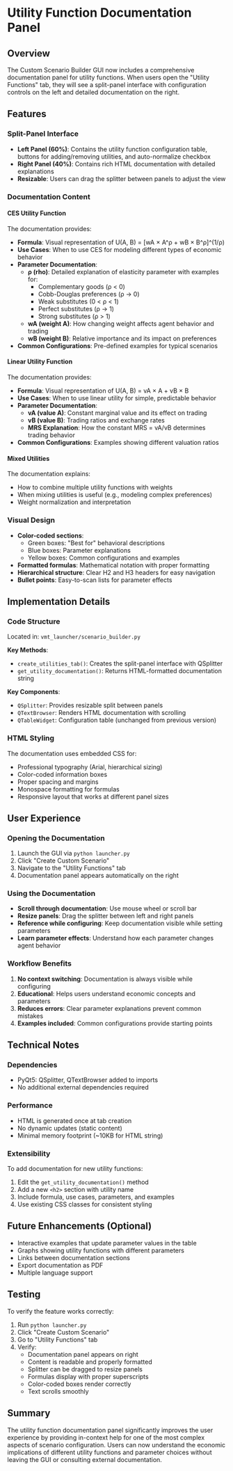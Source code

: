 # Utility Function Documentation Panel

## Overview
The Custom Scenario Builder GUI now includes a comprehensive documentation panel for utility functions. When users open the "Utility Functions" tab, they will see a split-panel interface with configuration controls on the left and detailed documentation on the right.

## Features

### Split-Panel Interface
- **Left Panel (60%)**: Contains the utility function configuration table, buttons for adding/removing utilities, and auto-normalize checkbox
- **Right Panel (40%)**: Contains rich HTML documentation with detailed explanations
- **Resizable**: Users can drag the splitter between panels to adjust the view

### Documentation Content

#### CES Utility Function
The documentation provides:
- **Formula**: Visual representation of U(A, B) = [wA × A^ρ + wB × B^ρ]^(1/ρ)
- **Use Cases**: When to use CES for modeling different types of economic behavior
- **Parameter Documentation**:
  - **ρ (rho)**: Detailed explanation of elasticity parameter with examples for:
    - Complementary goods (ρ < 0)
    - Cobb-Douglas preferences (ρ → 0)
    - Weak substitutes (0 < ρ < 1)
    - Perfect substitutes (ρ → 1)
    - Strong substitutes (ρ > 1)
  - **wA (weight A)**: How changing weight affects agent behavior and trading
  - **wB (weight B)**: Relative importance and its impact on preferences
- **Common Configurations**: Pre-defined examples for typical scenarios

#### Linear Utility Function
The documentation provides:
- **Formula**: Visual representation of U(A, B) = vA × A + vB × B
- **Use Cases**: When to use linear utility for simple, predictable behavior
- **Parameter Documentation**:
  - **vA (value A)**: Constant marginal value and its effect on trading
  - **vB (value B)**: Trading ratios and exchange rates
  - **MRS Explanation**: How the constant MRS = vA/vB determines trading behavior
- **Common Configurations**: Examples showing different valuation ratios

#### Mixed Utilities
The documentation explains:
- How to combine multiple utility functions with weights
- When mixing utilities is useful (e.g., modeling complex preferences)
- Weight normalization and interpretation

### Visual Design
- **Color-coded sections**:
  - Green boxes: "Best for" behavioral descriptions
  - Blue boxes: Parameter explanations
  - Yellow boxes: Common configurations and examples
- **Formatted formulas**: Mathematical notation with proper formatting
- **Hierarchical structure**: Clear H2 and H3 headers for easy navigation
- **Bullet points**: Easy-to-scan lists for parameter effects

## Implementation Details

### Code Structure
Located in: `vmt_launcher/scenario_builder.py`

**Key Methods**:
- `create_utilities_tab()`: Creates the split-panel interface with QSplitter
- `get_utility_documentation()`: Returns HTML-formatted documentation string

**Key Components**:
- `QSplitter`: Provides resizable split between panels
- `QTextBrowser`: Renders HTML documentation with scrolling
- `QTableWidget`: Configuration table (unchanged from previous version)

### HTML Styling
The documentation uses embedded CSS for:
- Professional typography (Arial, hierarchical sizing)
- Color-coded information boxes
- Proper spacing and margins
- Monospace formatting for formulas
- Responsive layout that works at different panel sizes

## User Experience

### Opening the Documentation
1. Launch the GUI via `python launcher.py`
2. Click "Create Custom Scenario"
3. Navigate to the "Utility Functions" tab
4. Documentation panel appears automatically on the right

### Using the Documentation
- **Scroll through documentation**: Use mouse wheel or scroll bar
- **Resize panels**: Drag the splitter between left and right panels
- **Reference while configuring**: Keep documentation visible while setting parameters
- **Learn parameter effects**: Understand how each parameter changes agent behavior

### Workflow Benefits
1. **No context switching**: Documentation is always visible while configuring
2. **Educational**: Helps users understand economic concepts and parameters
3. **Reduces errors**: Clear parameter explanations prevent common mistakes
4. **Examples included**: Common configurations provide starting points

## Technical Notes

### Dependencies
- PyQt5: QSplitter, QTextBrowser added to imports
- No additional external dependencies required

### Performance
- HTML is generated once at tab creation
- No dynamic updates (static content)
- Minimal memory footprint (~10KB for HTML string)

### Extensibility
To add documentation for new utility functions:
1. Edit the `get_utility_documentation()` method
2. Add a new `<h2>` section with utility name
3. Include formula, use cases, parameters, and examples
4. Use existing CSS classes for consistent styling

## Future Enhancements (Optional)
- Interactive examples that update parameter values in the table
- Graphs showing utility functions with different parameters
- Links between documentation sections
- Export documentation as PDF
- Multiple language support

## Testing
To verify the feature works correctly:
1. Run `python launcher.py`
2. Click "Create Custom Scenario"
3. Go to "Utility Functions" tab
4. Verify:
   - Documentation panel appears on right
   - Content is readable and properly formatted
   - Splitter can be dragged to resize panels
   - Formulas display with proper superscripts
   - Color-coded boxes render correctly
   - Text scrolls smoothly

## Summary
The utility function documentation panel significantly improves the user experience by providing in-context help for one of the most complex aspects of scenario configuration. Users can now understand the economic implications of different utility functions and parameter choices without leaving the GUI or consulting external documentation.

